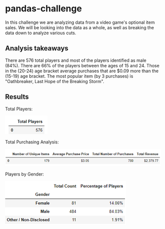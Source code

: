 # pandas-challenge
In this challenge we are analyzing data from a video game's optional item sales. We will be looking into the data as a whole, as well as breaking the data down to analyze various cuts.

## Analysis takeaways
There are 576 total players and most of the players identified as male (84%). There are 66% of the players between the ages of 15 and 24. Those in the (20-24) age bracket average purchases that are $0.09 more than the (15-19) age bracket. The most popular item (by 3 purchases) is "Oathbreaker, Last Hope of the Breaking Storm".

## Results

Total Players:

![Total Players Dataframe](https://github.com/LongPatrol/pandas-challenge/blob/main/Total_Players_dataframe.png)

Total Purchasing Analysis:

![Total Purchasing Analysis](https://github.com/LongPatrol/pandas-challenge/blob/main/Total_Purchase_analysis_dataframe.png)

Players by Gender:

![Players by Gender](https://github.com/LongPatrol/pandas-challenge/blob/main/Players_by_Gender.png)

